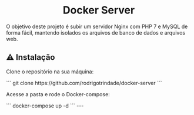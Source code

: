 
<h1 align="center">Docker Server</h1>
<p>
O objetivo deste projeto é subir um servidor Nginx com PHP 7 e MySQL de forma fácil, mantendo isolados os arquivos de banco de dados e arquivos web. </p>

## :warning: Instalação  
<p>Clone o repositório na sua máquina:</p> 
```
git clone https://github.com/rodrigotrindade/docker-server
```
<p>Acesse a pasta e rode o Docker-compose:</p> 
```
docker-compose up -d
``` 
---